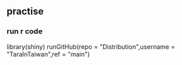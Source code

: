 ## practise

### run r code 
library(shiny)
runGitHub(repo = "Distribution",username = "TaraInTaiwan",ref = "main")
